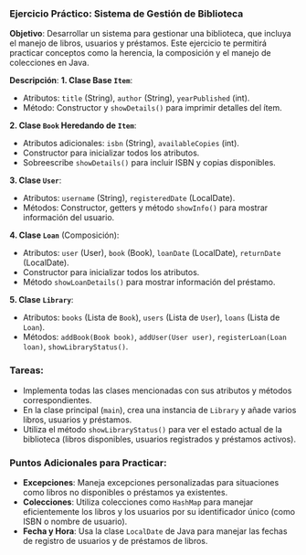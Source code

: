 ### Ejercicio Práctico: Sistema de Gestión de Biblioteca

**Objetivo**:
Desarrollar un sistema para gestionar una biblioteca, que incluya el manejo de libros, usuarios y préstamos. Este ejercicio te permitirá practicar conceptos como la herencia, la composición y el manejo de colecciones en Java.

**Descripción**:
**1. Clase Base `Item`**:
   - Atributos: `title` (String), `author` (String), `yearPublished` (int).
   - Método: Constructor y `showDetails()` para imprimir detalles del ítem.

**2. Clase `Book` Heredando de `Item`**:
   - Atributos adicionales: `isbn` (String), `availableCopies` (int).
   - Constructor para inicializar todos los atributos.
   - Sobreescribe `showDetails()` para incluir ISBN y copias disponibles.

**3. Clase `User`**:
   - Atributos: `username` (String), `registeredDate` (LocalDate).
   - Métodos: Constructor, getters y método `showInfo()` para mostrar información del usuario.

**4. Clase `Loan`** (Composición):
   - Atributos: `user` (User), `book` (Book), `loanDate` (LocalDate), `returnDate` (LocalDate).
   - Constructor para inicializar todos los atributos.
   - Método `showLoanDetails()` para mostrar información del préstamo.

**5. Clase `Library`**:
   - Atributos: `books` (Lista de `Book`), `users` (Lista de `User`), `loans` (Lista de `Loan`).
   - Métodos: `addBook(Book book)`, `addUser(User user)`, `registerLoan(Loan loan)`, `showLibraryStatus()`.

### Tareas:
- Implementa todas las clases mencionadas con sus atributos y métodos correspondientes.
- En la clase principal (`main`), crea una instancia de `Library` y añade varios libros, usuarios y préstamos.
- Utiliza el método `showLibraryStatus()` para ver el estado actual de la biblioteca (libros disponibles, usuarios registrados y préstamos activos).

### Puntos Adicionales para Practicar:
- **Excepciones**: Maneja excepciones personalizadas para situaciones como libros no disponibles o préstamos ya existentes.
- **Colecciones**: Utiliza colecciones como `HashMap` para manejar eficientemente los libros y los usuarios por su identificador único (como ISBN o nombre de usuario).
- **Fecha y Hora**: Usa la clase `LocalDate` de Java para manejar las fechas de registro de usuarios y de préstamos de libros.